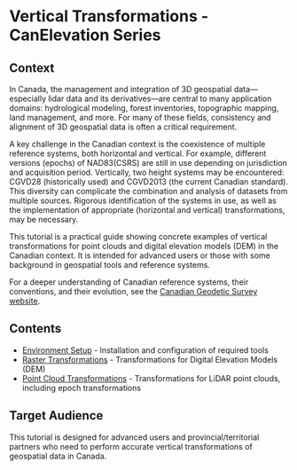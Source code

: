 # Vertical Transformations - CanElevation Series

## Context

In Canada, the management and integration of 3D geospatial data—especially lidar data and its derivatives—are central to many application domains: hydrological modeling, forest inventories, topographic mapping, land management, and more. For many of these fields, consistency and alignment of 3D geospatial data is often a critical requirement.

A key challenge in the Canadian context is the coexistence of multiple reference systems, both horizontal and vertical. For example, different versions (epochs) of NAD83(CSRS) are still in use depending on jurisdiction and acquisition period. Vertically, two height systems may be encountered: CGVD28 (historically used) and CGVD2013 (the current Canadian standard). This diversity can complicate the combination and analysis of datasets from multiple sources. Rigorous identification of the systems in use, as well as the implementation of appropriate (horizontal and vertical) transformations, may be necessary.

This tutorial is a practical guide showing concrete examples of vertical transformations for point clouds and digital elevation models (DEM) in the Canadian context. It is intended for advanced users or those with some background in geospatial tools and reference systems.

For a deeper understanding of Canadian reference systems, their conventions, and their evolution, see the [Canadian Geodetic Survey website](https://natural-resources.canada.ca/science-data/science-research/geomatics/science-research-geodetic-reference-systems).

## Contents

* [Environment Setup](./environment-setup.md) - Installation and configuration of required tools
* [Raster Transformations](./raster-transformations.md) - Transformations for Digital Elevation Models (DEM)
* [Point Cloud Transformations](./pointcloud-transformations.md) - Transformations for LiDAR point clouds, including epoch transformations

## Target Audience

This tutorial is designed for advanced users and provincial/territorial partners who need to perform accurate vertical transformations of geospatial data in Canada.
